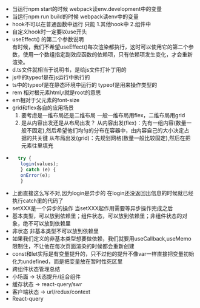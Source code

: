 - 当运行npm start的时候 webpack读env.development中的变量
- 当运行npm run build的时候 webpack读env中的变量
- hook不可以在普通函数中运行 只能 1.其他hook中 2.组件中
- 自定义hook时一定要以use开头
- useEffect() 的第二个参数说明  
  有时候，我们不希望useEffect()每次渲染都执行，这时可以使用它的第二个参数，使用一个数组指定副效应函数的依赖项，只有依赖项发生变化，才会重新渲染。
- d.ts文件就相当于说明书，是给js文件打补丁用的
- js中的typeof是在js运行中执行的
- ts中的typeof是在静态环境中运行的 typeof是用来操作类型的
- rem 相对根元素html,r就是root的意思
- em相对于父元素的font-size
- grid和flex各自的应用场景
  1. 要考虑是一维布局还是二维布局 一般一维布局用flex，二维布局用grid
  2. 是从内容出发还是从布局出发？ 从内容出发(flex)：先有一组内容(数量一般不固定),然后希望他们均匀的分布在容器中，由内容自己的大小决定占据的共关键 从布局出发(grid)：先规划网格(数量一般比较固定),然后在把元素往里填充
- ```js  
    try {
     login(values);
     } catch (e) {
     onError(e);
     }
- 上面直接这么写不对,因为login是异步的 在login还没返回出信息的时候就已经执行catch里的代码了
- setXXX是一个异步的操作 当setXXX起作用需要等异步操作完成之后
- 基本类型，可以放到依赖里；组件状态，可以放到依赖里；非组件状态的对象，绝不可以放到依赖里
- 非状态 非基本类型不可以放到依赖里
- 如果我们定义的非基本类型想要做依赖，我们就要用useCallback,useMemo限制住，不让他在每次页面渲染的时候都会重新创建
- const和let实际是有变量提升的，只不过他的提升不像var一样直接把变量初始化为undefined，而是把变量放在暂时性死区里
- 跨组件状态管理总结
- 小场面 -> 状态提升/组合组件
- 缓存状态 -> react-query/swr
- 客户端状态 -> url/redux/context
- React-query